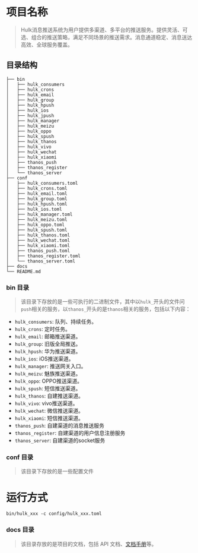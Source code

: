 # 项目名称
> Hulk消息推送系统为用户提供多渠道、多平台的推送服务。提供灵活、可选、组合的推送策略，满足不同场景的推送需求。消息通道稳定、消息送达高效、全球服务覆盖。


## 目录结构

```
├── bin
│   ├── hulk_consumers
│   ├── hulk_crons
│   ├── hulk_email
│   ├── hulk_group
│   ├── hulk_hpush
│   ├── hulk_ios
│   ├── hulk_jpush
│   ├── hulk_manager
│   ├── hulk_meizu
│   ├── hulk_oppo
│   ├── hulk_spush
│   ├── hulk_thanos
│   ├── hulk_vivo
│   ├── hulk_wechat
│   ├── hulk_xiaomi
│   ├── thanos_push
│   ├── thanos_register
│   └── thanos_server
├── conf
│   ├── hulk_consumers.toml
│   ├── hulk_crons.toml
│   ├── hulk_email.toml
│   ├── hulk_group.toml
│   ├── hulk_hpush.toml
│   ├── hulk_ios.toml
│   ├── hulk_manager.toml
│   ├── hulk_meizu.toml
│   ├── hulk_oppo.toml
│   ├── hulk_spush.toml
│   ├── hulk_thanos.toml
│   ├── hulk_wechat.toml
│   ├── hulk_xiaomi.toml
│   ├── thanos_push.toml
│   ├── thanos_register.toml
│   └── thanos_server.toml
├── docs
└── README.md
```

### bin 目录
> 该目录下存放的是一些可执行的二进制文件，其中以`hulk_`开头的文件问`push`相关的服务，以`thanos_`开头的是`thanos`相关的服务，包括以下内容：

- `hulk_consumers`: 队列、持续任务。
- `hulk_crons`: 定时任务。
- `hulk_email`: 邮箱推送渠道。
- `hulk_group`: 旧版全局推送。
- `hulk_hpush`: 华为推送渠道。
- `hulk_ios`: iOS推送渠道。
- `hulk_manager`: 推送网关入口。
- `hulk_meizu`: 魅族推送渠道。
- `hulk_oppo`: OPPO推送渠道。
- `hulk_spush`: 短信推送渠道。
- `hulk_thanos`: 自建推送渠道。
- `hulk_vivo`: vivo推送渠道。
- `hulk_wechat`: 微信推送渠道。
- `hulk_xiaomi`: 短信推送渠道。
- `thanos_push`: 自建渠道的消息推送服务
- `thanos_register`: 自建渠道的用户信息注册服务
- `thanos_server`: 自建渠道的socket服务

###  conf 目录
> 该目录下存放的是一些配置文件

# 运行方式
  ```shell
  bin/hulk_xxx -c config/hulk_xxx.toml
  ```

### docs 目录
> 该目录存放的是项目的文档，包括 API 文档、[文档手册](./docs/README.md)等。
